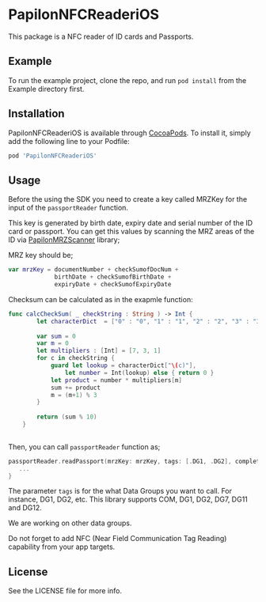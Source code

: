 # PapilonNFCReaderiOS

This package is a NFC reader of ID cards and Passports.

## Example

To run the example project, clone the repo, and run `pod install` from the Example directory first.


## Installation

PapilonNFCReaderiOS is available through [CocoaPods](https://cocoapods.org). To install
it, simply add the following line to your Podfile:

```ruby
pod 'PapilonNFCReaderiOS'
```

## Usage

Before the using the SDK you need to create a key called MRZKey for the input of the `passportReader` function.

This key is generated by birth date, expiry date and serial number of the ID card or passport.
You can get this values by scanning the MRZ areas of the ID via [PapilonMRZScanner](https://github.com/Papilon-Savunma/PapilonMRZScanner-iOS) library; 

MRZ key should be; 

```swift
var mrzKey = documentNumber + checkSumofDocNum + 
             birthDate + checkSumofBirthDate + 
             expiryDate + checkSumofExpiryDate
```
Checksum can be calculated as in the exapmle function:

```swift
func calcCheckSum( _ checkString : String ) -> Int {
        let characterDict  = ["0" : "0", "1" : "1", "2" : "2", "3" : "3", "4" : "4", "5" : "5", "6" : "6", "7" : "7", "8" : "8", "9" : "9", "<" : "0", " " : "0", "A" : "10", "B" : "11", "C" : "12", "D" : "13", "E" : "14", "F" : "15", "G" : "16", "H" : "17", "I" : "18", "J" : "19", "K" : "20", "L" : "21", "M" : "22", "N" : "23", "O" : "24", "P" : "25", "Q" : "26", "R" : "27", "S" : "28","T" : "29", "U" : "30", "V" : "31", "W" : "32", "X" : "33", "Y" : "34", "Z" : "35"]
        
        var sum = 0
        var m = 0
        let multipliers : [Int] = [7, 3, 1]
        for c in checkString {
            guard let lookup = characterDict["\(c)"],
                let number = Int(lookup) else { return 0 }
            let product = number * multipliers[m]
            sum += product
            m = (m+1) % 3
        }
        
        return (sum % 10)
    }
    
```

Then, you can call `passportReader` function as;

```swift 
passportReader.readPassport(mrzKey: mrzKey, tags: [.DG1, .DG2], completed: { (error) in
   ...
}
```

The parameter `tags` is for the what Data Groups you want to call. For instance, DG1, DG2, etc. This library supports COM, DG1, DG2, DG7, DG11 and DG12.

We are working on other data groups.

Do not forget to add NFC (Near Field Communication Tag Reading) capability from your app targets.


## License

See the LICENSE file for more info.
